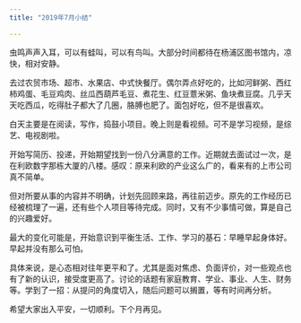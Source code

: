 ```yaml
---
title: "2019年7月小结"

---
```


虫鸣声声入耳，可以有蛙叫，可以有鸟叫。大部分时间都待在杨浦区图书馆内，凉快，相对安静。

去过农贸市场、超市、水果店、中式快餐厅。偶尔弄点好吃的，比如河鲜粥、西红柿鸡蛋、毛豆鸡肉、丝瓜西葫芦毛豆、煮花生、红豆薏米粥、鱼块煮豆腐。几乎天天吃西瓜，吃得肚子都大了几圈，胳膊也肥了。面包好吃，但不是很喜欢。

白天主要是在阅读，写作，捣鼓小项目。晚上则是看视频。可不是学习视频，是综艺、电视剧啦。

开始写简历、投递，开始期望找到一份八分满意的工作。近期就去面试过一次，是在利欧数字那栋大厦的八楼。感叹：原来利欧的产业这么广的，看来有的上市公司真不简单。

但对所要从事的内容并不明确，计划先回顾来路，再往前迈步。原先的工作经历已经被梳理了一遍，还有些个人项目等待完成。同时，又有不少事情可做，算是自己的兴趣爱好。

最大的变化可能是，开始意识到平衡生活、工作、学习的基石：早睡早起身体好。早起并没有那么可怕。

具体来说，是心态相对往年更平和了。尤其是面对焦虑、负面评价，对一些观点也有了新的认识，接受度更高了。讨论的话题有家庭教育、学业、事业、人生、财务等。学到了一招：从提问的角度切入，随后问题可以搁置，等有时间再分析。

希望大家出入平安，一切顺利。下个月再见。